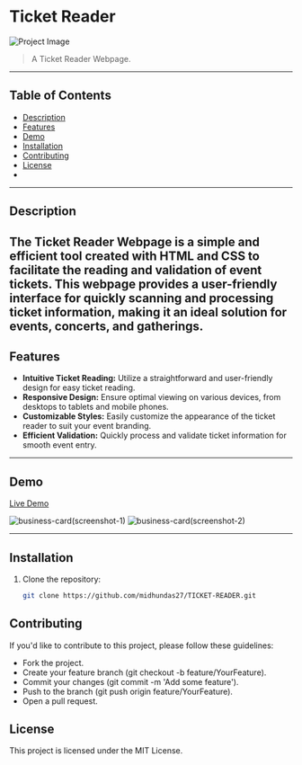 # Ticket Reader

![Project Image](https://github.com/midhundas27/TICKET-READER/assets/114917096/ccf65ec8-e598-4a7e-baf1-1e3cc5453fc3)

> A Ticket Reader Webpage.

---

## Table of Contents


- [Description](#description)
- [Features](#features)
- [Demo](#demo)
- [Installation](#installation)
- [Contributing](#contributing)
- [License](#license)
- 
---

## Description

The Ticket Reader Webpage is a simple and efficient tool created with HTML and CSS to facilitate the reading and validation of event tickets. This webpage provides a user-friendly interface for quickly scanning and processing ticket information, making it an ideal solution for events, concerts, and gatherings.
---

## Features

- **Intuitive Ticket Reading:** Utilize a straightforward and user-friendly design for easy ticket reading.
- **Responsive Design:** Ensure optimal viewing on various devices, from desktops to tablets and mobile phones.
- **Customizable Styles:** Easily customize the appearance of the ticket reader to suit your event branding.
- **Efficient Validation:** Quickly process and validate ticket information for smooth event entry.
  
---

## Demo

[Live Demo](https://midhundas27.github.io/TICKET-READER)

![business-card(screenshot-1)](https://github.com/midhundas27/TICKET-READER/assets/114917096/c66023f2-6c16-41b0-8cba-7d97967ed4b2)
![business-card(screenshot-2)](https://github.com/midhundas27/TICKET-READER/assets/114917096/523e00d2-7c4c-494e-a707-d462b5799715)

---

## Installation

1. Clone the repository:
   ```bash
   git clone https://github.com/midhundas27/TICKET-READER.git

## Contributing

If you'd like to contribute to this project, please follow these guidelines:

- Fork the project.
- Create your feature branch (git checkout -b feature/YourFeature).
- Commit your changes (git commit -m 'Add some feature').
- Push to the branch (git push origin feature/YourFeature).
- Open a pull request.

## License
This project is licensed under the MIT License.
